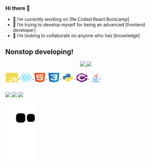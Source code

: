 ### Hi there 👋



- 🔭 I’m currently working on  [Re:Coded React Bootcamp] 
- 🌱 I’m trying to develop myself for being an advanced [frontend developer]
- 👯 I’m looking to collaborate on anyone who has [knowledge]
## Nonstop developing! 
<div align="center">
  <a href="https://github.com/justsedaunal">
  <img height="180em" src="https://github-readme-stats.vercel.app/api?username=justsedaunal&show_icons=true&theme=dracula&include_all_commits=true&count_private=true"/>
  <img height="180em" src="https://github-readme-stats.vercel.app/api/top-langs/?username=justsedaunal&layout=compact&langs_count=7&theme=dracula"/>
    
</div>
  <div style="display: inline_block"><br>
  <img align="center" alt="justsedaunal-Js" height="30" width="40" src="https://raw.githubusercontent.com/devicons/devicon/master/icons/javascript/javascript-plain.svg">
  <img align="center" alt="justsedaunal-React" height="30" width="40" src="https://raw.githubusercontent.com/devicons/devicon/master/icons/react/react-original.svg">
  <img align="center" alt="justsedaunal-HTML" height="30" width="40" src="https://raw.githubusercontent.com/devicons/devicon/master/icons/html5/html5-original.svg">
  <img align="center" alt="justsedaunal-CSS" height="30" width="40" src="https://raw.githubusercontent.com/devicons/devicon/master/icons/css3/css3-original.svg">
  <img align="center" alt="justsedaunal-Python" height="30" width="40" src="https://raw.githubusercontent.com/devicons/devicon/master/icons/python/python-original.svg">
  <img align="center" alt="justsedaunal-Csharp" height="30" width="40" src="https://raw.githubusercontent.com/devicons/devicon/master/icons/csharp/csharp-original.svg">
  <img align="center" alt="justsedaunal-Java" height="30" width="40" src="https://raw.githubusercontent.com/devicons/devicon/master/icons/java/java-original.svg">
</div>
  
  ##
 
<div>  
  
 
 	
 <a href="https://medium.com/@justsedaunal" target="_blank"><img src="https://img.shields.io/badge/Medium-7289DA?style=for-the-badge&logo=medium&logoColor=black" target="_blank"></a> 
  <a href = "mailto:sedaylmz06@gmail.com"><img src="https://img.shields.io/badge/-Gmail-%23333?style=for-the-badge&logo=gmail&logoColor=white" target="_blank"></a>
  <a href="https://www.linkedin.com/in/seda-%C3%BCnal-09b654129/" target="_blank"><img src="https://img.shields.io/badge/-LinkedIn-%230077B5?style=for-the-badge&logo=linkedin&logoColor=white" target="_blank"></a> 
 
  ![Snake animation](https://github.com/rafaballerini/rafaballerini/blob/output/github-contribution-grid-snake.svg)
 
</div>
